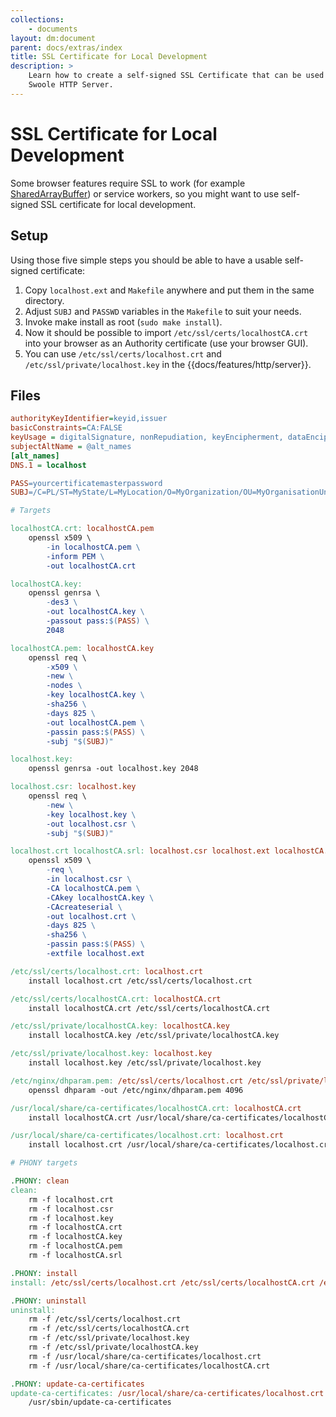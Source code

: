 ```yaml
---
collections: 
    - documents
layout: dm:document
parent: docs/extras/index
title: SSL Certificate for Local Development
description: >
    Learn how to create a self-signed SSL Certificate that can be used with 
    Swoole HTTP Server.
---
```


# SSL Certificate for Local Development

Some browser features require SSL to work (for example 
[SharedArrayBuffer](https://developer.mozilla.org/en-US/docs/Web/JavaScript/Reference/Global_Objects/SharedArrayBuffer))
or service workers, so you might want to use self-signed SSL certificate for
local development.

## Setup

Using those five simple steps you should be able to have a usable self-signed certificate:

1. Copy `localhost.ext` and `Makefile` anywhere and put them in the same directory.
2. Adjust `SUBJ` and `PASSWD` variables in the `Makefile` to suit your needs.
3. Invoke make install as root (`sudo make install`).
4. Now it should be possible to import `/etc/ssl/certs/localhostCA.crt` into your browser as an Authority certificate (use your browser GUI).
5. You can use `/etc/ssl/certs/localhost.crt` and `/etc/ssl/private/localhost.key` in the {{docs/features/http/server}}.

## Files

```ini file:localhost.ext
authorityKeyIdentifier=keyid,issuer
basicConstraints=CA:FALSE
keyUsage = digitalSignature, nonRepudiation, keyEncipherment, dataEncipherment
subjectAltName = @alt_names
[alt_names]
DNS.1 = localhost
```

```makefile file:Makefile
PASS=yourcertificatemasterpassword
SUBJ=/C=PL/ST=MyState/L=MyLocation/O=MyOrganization/OU=MyOrganisationUnit/CN=localhost/emailAddress=admin@localhost

# Targets

localhostCA.crt: localhostCA.pem
    openssl x509 \
        -in localhostCA.pem \
        -inform PEM \
        -out localhostCA.crt

localhostCA.key:
    openssl genrsa \
        -des3 \
        -out localhostCA.key \
        -passout pass:$(PASS) \
        2048

localhostCA.pem: localhostCA.key
    openssl req \
        -x509 \
        -new \
        -nodes \
        -key localhostCA.key \
        -sha256 \
        -days 825 \
        -out localhostCA.pem \
        -passin pass:$(PASS) \
        -subj "$(SUBJ)"

localhost.key:
    openssl genrsa -out localhost.key 2048

localhost.csr: localhost.key
    openssl req \
        -new \
        -key localhost.key \
        -out localhost.csr \
        -subj "$(SUBJ)"

localhost.crt localhostCA.srl: localhost.csr localhost.ext localhostCA.pem localhostCA.key
    openssl x509 \
        -req \
        -in localhost.csr \
        -CA localhostCA.pem \
        -CAkey localhostCA.key \
        -CAcreateserial \
        -out localhost.crt \
        -days 825 \
        -sha256 \
        -passin pass:$(PASS) \
        -extfile localhost.ext

/etc/ssl/certs/localhost.crt: localhost.crt
    install localhost.crt /etc/ssl/certs/localhost.crt

/etc/ssl/certs/localhostCA.crt: localhostCA.crt
    install localhostCA.crt /etc/ssl/certs/localhostCA.crt

/etc/ssl/private/localhostCA.key: localhostCA.key
    install localhostCA.key /etc/ssl/private/localhostCA.key

/etc/ssl/private/localhost.key: localhost.key
    install localhost.key /etc/ssl/private/localhost.key

/etc/nginx/dhparam.pem: /etc/ssl/certs/localhost.crt /etc/ssl/private/localhost.key /etc/ssl/certs/localhostCA.crt /etc/ssl/private/localhostCA.key
    openssl dhparam -out /etc/nginx/dhparam.pem 4096

/usr/local/share/ca-certificates/localhostCA.crt: localhostCA.crt
    install localhostCA.crt /usr/local/share/ca-certificates/localhostCA.crt

/usr/local/share/ca-certificates/localhost.crt: localhost.crt
    install localhost.crt /usr/local/share/ca-certificates/localhost.crt

# PHONY targets

.PHONY: clean
clean:
    rm -f localhost.crt
    rm -f localhost.csr
    rm -f localhost.key
    rm -f localhostCA.crt
    rm -f localhostCA.key
    rm -f localhostCA.pem
    rm -f localhostCA.srl

.PHONY: install
install: /etc/ssl/certs/localhost.crt /etc/ssl/certs/localhostCA.crt /etc/ssl/private/localhost.key /etc/ssl/private/localhostCA.key

.PHONY: uninstall
uninstall:
    rm -f /etc/ssl/certs/localhost.crt
    rm -f /etc/ssl/certs/localhostCA.crt
    rm -f /etc/ssl/private/localhost.key
    rm -f /etc/ssl/private/localhostCA.key
    rm -f /usr/local/share/ca-certificates/localhost.crt
    rm -f /usr/local/share/ca-certificates/localhostCA.crt

.PHONY: update-ca-certificates
update-ca-certificates: /usr/local/share/ca-certificates/localhost.crt /usr/local/share/ca-certificates/localhostCA.crt
    /usr/sbin/update-ca-certificates
```
